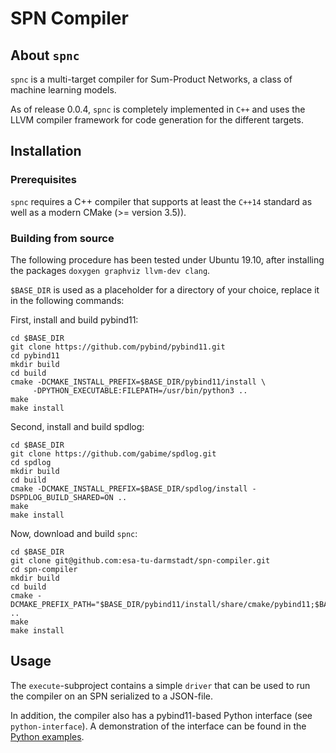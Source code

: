 # SPN Compiler #

## About `spnc` ##

`spnc` is a multi-target compiler for Sum-Product Networks, a class of machine learning models.

As of release 0.0.4, `spnc` is completely implemented in `C++` and uses the LLVM compiler framework
for code generation for the different targets.

## Installation ##

### Prerequisites ###

`spnc` requires a C++ compiler that supports at least the `C++14` standard as well as a 
modern CMake (>= version 3.5)).

### Building from source ###

The following procedure has been tested under Ubuntu 19.10, after installing the packages 
`doxygen graphviz llvm-dev clang`.

`$BASE_DIR` is used as a placeholder for a directory of your choice, replace it in the 
following commands:

First, install and build pybind11:
```
cd $BASE_DIR
git clone https://github.com/pybind/pybind11.git
cd pybind11
mkdir build
cd build
cmake -DCMAKE_INSTALL_PREFIX=$BASE_DIR/pybind11/install \
     -DPYTHON_EXECUTABLE:FILEPATH=/usr/bin/python3 ..
make
make install
```

Second, install and build spdlog:
```
cd $BASE_DIR
git clone https://github.com/gabime/spdlog.git
cd spdlog
mkdir build
cd build
cmake -DCMAKE_INSTALL_PREFIX=$BASE_DIR/spdlog/install -DSPDLOG_BUILD_SHARED=ON ..
make
make install
```

Now, download and build `spnc`:
```
cd $BASE_DIR
git clone git@github.com:esa-tu-darmstadt/spn-compiler.git
cd spn-compiler
mkdir build
cd build
cmake -DCMAKE_PREFIX_PATH="$BASE_DIR/pybind11/install/share/cmake/pybind11;$BASE_DIR/spdlog/install/lib/cmake/spdlog" ..
make
make install
```

## Usage ##

The `execute`-subproject contains a simple `driver` that can be used to run the compiler 
on an SPN serialized to a JSON-file. 

In addition, the compiler also has a pybind11-based Python interface (see `python-interface`).
A demonstration of the interface can be found in the 
[Python examples](https://github.com/esa-tu-darmstadt/spn-examples).
